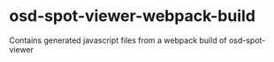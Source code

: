# osd-spot-viewer-webpack-build
Contains generated javascript files from a webpack build of osd-spot-viewer
